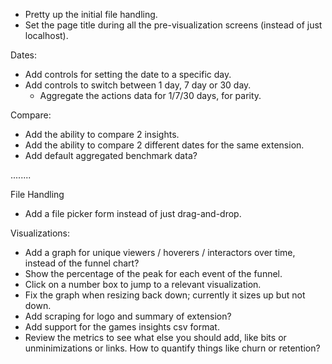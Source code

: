 - Pretty up the initial file handling.
- Set the page title during all the pre-visualization screens (instead of just localhost).

Dates:
- Add controls for setting the date to a specific day.
- Add controls to switch between 1 day, 7 day or 30 day.
    - Aggregate the actions data for 1/7/30 days, for parity.

Compare:
- Add the ability to compare 2 insights.
- Add the ability to compare 2 different dates for the same extension.
- Add default aggregated benchmark data?

........

File Handling
- Add a file picker form instead of just drag-and-drop.

Visualizations:
- Add a graph for unique viewers / hoverers / interactors over time, instead of the funnel chart?
- Show the percentage of the peak for each event of the funnel.
- Click on a number box to jump to a relevant visualization.
- Fix the graph when resizing back down; currently it sizes up but not down.
- Add scraping for logo and summary of extension?
- Add support for the games insights csv format.
- Review the metrics to see what else you should add, like bits or unminimizations or links. How to quantify things like churn or retention?
